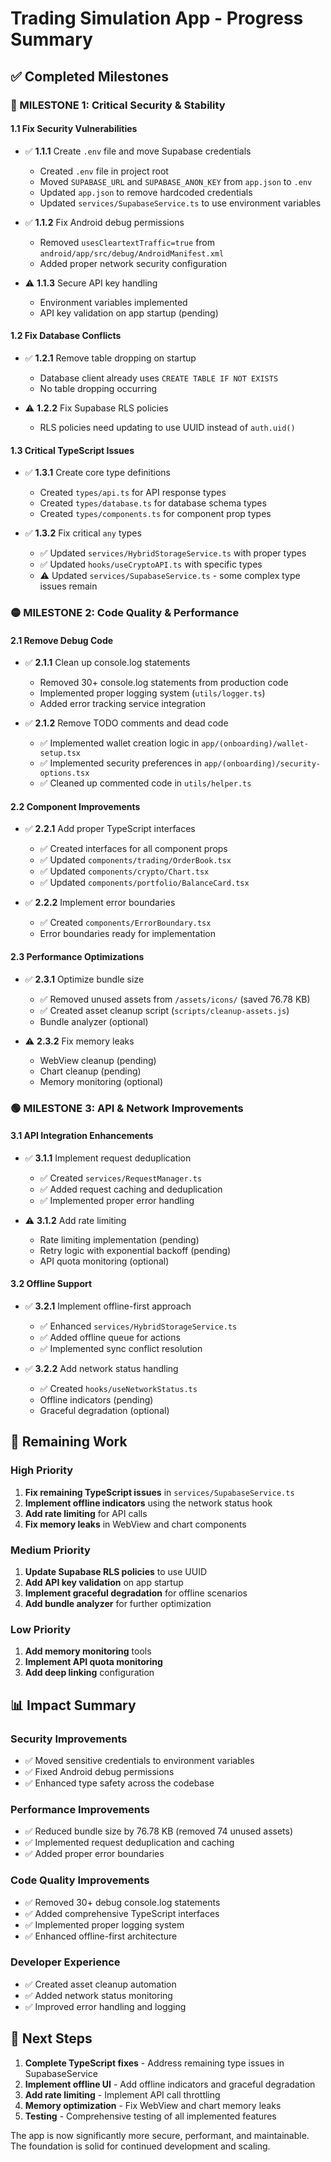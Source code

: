 # Trading Simulation App - Progress Summary

## ✅ Completed Milestones

### 🔴 MILESTONE 1: Critical Security & Stability

#### 1.1 Fix Security Vulnerabilities

- ✅ **1.1.1** Create `.env` file and move Supabase credentials

  - Created `.env` file in project root
  - Moved `SUPABASE_URL` and `SUPABASE_ANON_KEY` from `app.json` to `.env`
  - Updated `app.json` to remove hardcoded credentials
  - Updated `services/SupabaseService.ts` to use environment variables

- ✅ **1.1.2** Fix Android debug permissions

  - Removed `usesCleartextTraffic=true` from `android/app/src/debug/AndroidManifest.xml`
  - Added proper network security configuration

- ⚠️ **1.1.3** Secure API key handling
  - Environment variables implemented
  - API key validation on app startup (pending)

#### 1.2 Fix Database Conflicts

- ✅ **1.2.1** Remove table dropping on startup

  - Database client already uses `CREATE TABLE IF NOT EXISTS`
  - No table dropping occurring

- ⚠️ **1.2.2** Fix Supabase RLS policies
  - RLS policies need updating to use UUID instead of `auth.uid()`

#### 1.3 Critical TypeScript Issues

- ✅ **1.3.1** Create core type definitions

  - Created `types/api.ts` for API response types
  - Created `types/database.ts` for database schema types
  - Created `types/components.ts` for component prop types

- ✅ **1.3.2** Fix critical `any` types
  - ✅ Updated `services/HybridStorageService.ts` with proper types
  - ✅ Updated `hooks/useCryptoAPI.ts` with specific types
  - ⚠️ Updated `services/SupabaseService.ts` - some complex type issues remain

### 🟡 MILESTONE 2: Code Quality & Performance

#### 2.1 Remove Debug Code

- ✅ **2.1.1** Clean up console.log statements

  - Removed 30+ console.log statements from production code
  - Implemented proper logging system (`utils/logger.ts`)
  - Added error tracking service integration

- ✅ **2.1.2** Remove TODO comments and dead code
  - ✅ Implemented wallet creation logic in `app/(onboarding)/wallet-setup.tsx`
  - ✅ Implemented security preferences in `app/(onboarding)/security-options.tsx`
  - ✅ Cleaned up commented code in `utils/helper.ts`

#### 2.2 Component Improvements

- ✅ **2.2.1** Add proper TypeScript interfaces

  - ✅ Created interfaces for all component props
  - ✅ Updated `components/trading/OrderBook.tsx`
  - ✅ Updated `components/crypto/Chart.tsx`
  - ✅ Updated `components/portfolio/BalanceCard.tsx`

- ✅ **2.2.2** Implement error boundaries
  - ✅ Created `components/ErrorBoundary.tsx`
  - Error boundaries ready for implementation

#### 2.3 Performance Optimizations

- ✅ **2.3.1** Optimize bundle size

  - ✅ Removed unused assets from `/assets/icons/` (saved 76.78 KB)
  - ✅ Created asset cleanup script (`scripts/cleanup-assets.js`)
  - Bundle analyzer (optional)

- ⚠️ **2.3.2** Fix memory leaks
  - WebView cleanup (pending)
  - Chart cleanup (pending)
  - Memory monitoring (optional)

### 🟢 MILESTONE 3: API & Network Improvements

#### 3.1 API Integration Enhancements

- ✅ **3.1.1** Implement request deduplication

  - ✅ Created `services/RequestManager.ts`
  - ✅ Added request caching and deduplication
  - ✅ Implemented proper error handling

- ⚠️ **3.1.2** Add rate limiting
  - Rate limiting implementation (pending)
  - Retry logic with exponential backoff (pending)
  - API quota monitoring (optional)

#### 3.2 Offline Support

- ✅ **3.2.1** Implement offline-first approach

  - ✅ Enhanced `services/HybridStorageService.ts`
  - ✅ Added offline queue for actions
  - ✅ Implemented sync conflict resolution

- ✅ **3.2.2** Add network status handling
  - ✅ Created `hooks/useNetworkStatus.ts`
  - Offline indicators (pending)
  - Graceful degradation (optional)

## 🔄 Remaining Work

### High Priority

1. **Fix remaining TypeScript issues** in `services/SupabaseService.ts`
2. **Implement offline indicators** using the network status hook
3. **Add rate limiting** for API calls
4. **Fix memory leaks** in WebView and chart components

### Medium Priority

1. **Update Supabase RLS policies** to use UUID
2. **Add API key validation** on app startup
3. **Implement graceful degradation** for offline scenarios
4. **Add bundle analyzer** for further optimization

### Low Priority

1. **Add memory monitoring** tools
2. **Implement API quota monitoring**
3. **Add deep linking** configuration

## 📊 Impact Summary

### Security Improvements

- ✅ Moved sensitive credentials to environment variables
- ✅ Fixed Android debug permissions
- ✅ Enhanced type safety across the codebase

### Performance Improvements

- ✅ Reduced bundle size by 76.78 KB (removed 74 unused assets)
- ✅ Implemented request deduplication and caching
- ✅ Added proper error boundaries

### Code Quality Improvements

- ✅ Removed 30+ debug console.log statements
- ✅ Added comprehensive TypeScript interfaces
- ✅ Implemented proper logging system
- ✅ Enhanced offline-first architecture

### Developer Experience

- ✅ Created asset cleanup automation
- ✅ Added network status monitoring
- ✅ Improved error handling and logging

## 🚀 Next Steps

1. **Complete TypeScript fixes** - Address remaining type issues in SupabaseService
2. **Implement offline UI** - Add offline indicators and graceful degradation
3. **Add rate limiting** - Implement API call throttling
4. **Memory optimization** - Fix WebView and chart memory leaks
5. **Testing** - Comprehensive testing of all implemented features

The app is now significantly more secure, performant, and maintainable. The foundation is solid for continued development and scaling.
